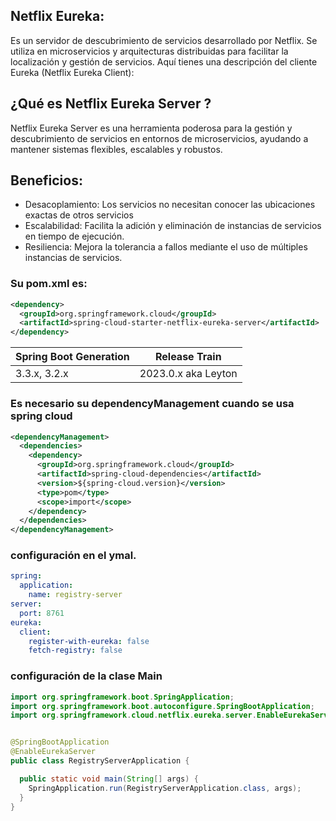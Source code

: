 
## Netflix Eureka: 
Es un servidor de descubrimiento de servicios desarrollado por Netflix. Se utiliza en microservicios y arquitecturas distribuidas para facilitar la localización y gestión de servicios. Aquí tienes una descripción del cliente Eureka (Netflix Eureka Client):

## ¿Qué es Netflix Eureka Server ?
Netflix Eureka Server es una herramienta poderosa para la gestión y descubrimiento de servicios en entornos de microservicios, ayudando a mantener sistemas flexibles, escalables y robustos.

## Beneficios:

- Desacoplamiento: Los servicios no necesitan conocer las ubicaciones exactas de otros servicios
- Escalabilidad: Facilita la adición y eliminación de instancias de servicios en tiempo de ejecución.
- Resiliencia: Mejora la tolerancia a fallos mediante el uso de múltiples instancias de servicios.

### Su pom.xml es:
```xml
<dependency>
  <groupId>org.springframework.cloud</groupId>
  <artifactId>spring-cloud-starter-netflix-eureka-server</artifactId>
</dependency>
```

| Spring Boot Generation | Release Train        |
|------------------------|----------------------|
| 3.3.x, 3.2.x           | 2023.0.x aka Leyton  |

### Es necesario su dependencyManagement cuando se usa spring cloud
```xml
<dependencyManagement>
  <dependencies>
    <dependency>
      <groupId>org.springframework.cloud</groupId>
      <artifactId>spring-cloud-dependencies</artifactId>
      <version>${spring-cloud.version}</version>
      <type>pom</type>
      <scope>import</scope>
    </dependency>
  </dependencies>
</dependencyManagement>
```
### configuración en el ymal.
```yaml
spring:
  application:
    name: registry-server
server:
  port: 8761
eureka:
  client:
    register-with-eureka: false
    fetch-registry: false
```
### configuración de la clase Main
```java
import org.springframework.boot.SpringApplication;
import org.springframework.boot.autoconfigure.SpringBootApplication;
import org.springframework.cloud.netflix.eureka.server.EnableEurekaServer;


@SpringBootApplication
@EnableEurekaServer
public class RegistryServerApplication {

  public static void main(String[] args) {
    SpringApplication.run(RegistryServerApplication.class, args);
  }
}
```

